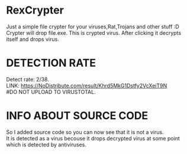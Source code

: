 # RexCrypter
Just a simple file crypter for your viruses,Rat,Trojans and other stuff :D  <br />
Crypter will drop file.exe. This is crypted virus. After clicking it decrypts itself and drops virus. <br />
# DETECTION RATE <br />
Detect rate: 2/38.  <br />
LINK: https://NoDistribute.com/result/Khrd5MkG1Dstfy2VcXeiT9N <br />
#DO NOT UPLOAD TO VIRUSTOTAL.  <br />
# INFO ABOUT SOURCE CODE <br />
So I added source code so you can now see that it is not a virus. <br />
It is detected as a virus becouse it drops decrypted virus at some point which is detected by antiviruses. <br />
